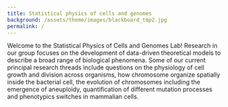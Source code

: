 ```yaml
---
title: Statistical physics of cells and genomes
background: /assets/theme/images/blackboard_tmp2.jpg
permalink: /
---
```


Welcome to the Statistical Physics of Cells and Genomes Lab! Research in our group focuses on the development of data-driven theoretical models to describe a broad range of biological phenomena. Some of our current principal research threads include questions on the physiology of cell growth and division across organisms, how chromosome organize spatially inside the bacterial cell, the evolution of chromosomes including the emergence of aneuploidy, quantification of different mutation processes and phenotypics switches in mammalian cells.